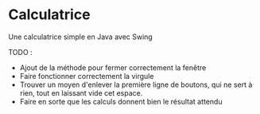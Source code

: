 Calculatrice
============

Une calculatrice simple en Java avec Swing


TODO :

- Ajout de la méthode pour fermer correctement la fenêtre
- Faire fonctionner correctement la virgule
- Trouver un moyen d'enlever la première ligne de boutons, qui ne sert à rien, tout en laissant vide cet espace.
- Faire en sorte que les calculs donnent bien le résultat attendu
